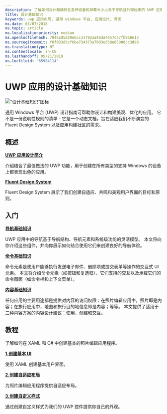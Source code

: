```yaml
---
description: 了解如何设计和编码在各种设备和屏幕大小上易于导航且外观优美的 UWP 应用。
title: 设计基础知识
keywords: uwp 应用布局, 通用 windows 平台, 应用设计, 界面
ms.date: 03/07/2018
ms.topic: article
ms.localizationpriority: medium
ms.openlocfilehash: 78462d5d29ebcc31792aa46da7657c57fb960e13
ms.sourcegitcommit: f0f933d5cf0be734373a7b03e338e65000cc3d80
ms.translationtype: HT
ms.contentlocale: zh-CN
ms.lasthandoff: 05/21/2019
ms.locfileid: "65984114"
---
```

# <a name="design-basics-for-uwp-apps"></a>UWP 应用的设计基础知识

![“设计基础知识”图标](../images/basics-2x.png)

通用 Windows 平台 (UWP) 设计指南可帮助你设计和构建美观、优化的应用。 它不是一份说明性规则的清单 - 它是一个动态文档，旨在适应我们不断演变的 Fluent Design System 以及应用构建社区的需求。 

## <a name="overview"></a>概述

[**UWP 应用设计简介**](design-and-ui-intro.md)

介绍结合了最佳做法的 UWP 功能，用于创建在所有类型的支持 Windows 的设备上都表现出色的应用。

[ **Fluent Design System**](/windows/apps/fluent-design-system)

Fluent Design System 展示了我们创建自适应、共鸣和美观用户界面的目标和原则。

## <a name="basics"></a>入门

[**导航基础知识**](navigation-basics.md)

UWP 应用中的导航基于导航结构、导航元素和系统级功能的灵活模型。 本文将向你介绍这些组件，并向你展示如何结合使用它们来创建良好的导航体验。

[**命令基础知识**](commanding-basics.md)

命令元素是使用户能够执行发送电子邮件、删除项或提交表单等操作的交互式 UI 元素。 本文将介绍命令元素（如按钮和复选框）、它们支持的交互以及承载它们的命令图面（如命令栏和上下文菜单）。

[**内容基础知识**](content-basics.md)

任何应用的主要用途都是提供对内容的访问权限：在照片编辑应用中，照片即是内容；在旅行应用中，地图和旅行目的地信息即是内容；等等。 本文提供了适用于三种内容方案的内容设计建议：使用、创建和交互。

## <a name="tutorials"></a>教程

了解如何在 XAML 和 C# 中创建基本的照片编辑应用程序。
<!-- <img src="images/landing-page/photolab-50.png" style="{height: 339px}" alt=" " /> -->

[**1.创建基本 UI**](xaml-basics-ui.md)

使用 XAML 创建基本用户界面。

[**2.创建自适应布局**](xaml-basics-adaptive-layout.md)

为照片编辑应用程序提供自适应布局。

[**3.创建自定义样式**](xaml-basics-style.md)

通过创建自定义样式为我们的 UWP 控件提供你自己的外观。